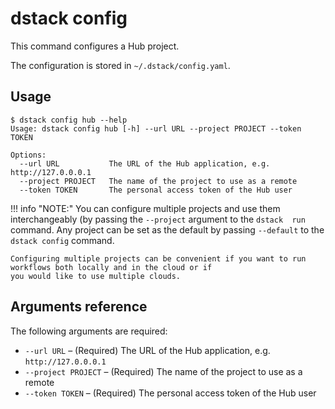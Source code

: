 # dstack config

This command configures a Hub project.

The configuration is stored in `~/.dstack/config.yaml`.

## Usage

<div class="termy">

```shell
$ dstack config hub --help
Usage: dstack config hub [-h] --url URL --project PROJECT --token TOKEN

Options:
  --url URL           The URL of the Hub application, e.g. http://127.0.0.0.1
  --project PROJECT   The name of the project to use as a remote
  --token TOKEN       The personal access token of the Hub user
```

</div>

!!! info "NOTE:"
    You can configure multiple projects and use them interchangeably (by passing the `--project` argument to the `dstack 
    run` command. Any project can be set as the default by passing `--default` to the `dstack config` command.

    Configuring multiple projects can be convenient if you want to run workflows both locally and in the cloud or if 
    you would like to use multiple clouds.

## Arguments reference

The following arguments are required:

-  `--url URL` – (Required) The URL of the Hub application, e.g. `http://127.0.0.0.1`
-  `--project PROJECT` – (Required) The name of the project to use as a remote
- `--token TOKEN` – (Required) The personal access token of the Hub user
